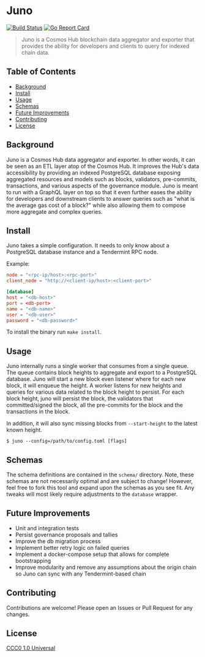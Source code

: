 # Juno

[![Build Status](https://travis-ci.org/alexanderbez/juno.svg?branch=master)](https://travis-ci.org/alexanderbez/juno)
[![Go Report Card](https://goreportcard.com/badge/github.com/alexanderbez/juno)](https://goreportcard.com/report/github.com/alexanderbez/juno)

> Juno is a Cosmos Hub blockchain data aggregator and exporter that provides the
> ability for developers and clients to query for indexed chain data.

## Table of Contents

  - [Background](#background)
  - [Install](#install)
  - [Usage](#usage)
  - [Schemas](#schemas)
  - [Future Improvements](#future-improvements)
  - [Contributing](#contributing)
  - [License](#license)

## Background

Juno is a Cosmos Hub data aggregator and exporter. In other words, it can be seen
as an ETL layer atop of the Cosmos Hub. It improves the Hub's data accessibility
by providing an indexed PostgreSQL database exposing aggregated resources and
models such as blocks, validators, pre-commits, transactions, and various aspects
of the governance module. Juno is meant to run with a GraphQL layer on top so that
it even further eases the ability for developers and downstream clients to answer
queries such as "what is the average gas cost of a block?" while also allowing
them to compose more aggregate and complex queries.

## Install

Juno takes a simple configuration. It needs to only know about a PostgreSQL
database instance and a Tendermint RPC node.

Example:

```toml
node = "<rpc-ip/host>:<rpc-port>"
client_node = "http://<client-ip/host>:<client-port>"

[database]
host = "<db-host>"
port = <db-port>
name = "<db-name>"
user = "<db-user>"
password = "<db-password>"
```

To install the binary run `make install`.

## Usage

Juno internally runs a single worker that consumes from a single queue. The
queue contains block heights to aggregate and export to a PostgreSQL database.
Juno will start a new block even listener where for each new block, it will
enqueue the height. A worker listens for new heights and queries for various data
related to the block height to persist. For each block height, juno will persist
the block, the validators that committed/signed the block, all the pre-commits
for the block and the transactions in the block.

In addition, it will also sync missing blocks from `--start-height` to the latest
known height.

```shell
$ juno --config=/path/to/config.toml [flags]
```

## Schemas

The schema definitions are contained in the `schema/` directory. Note, these
schemas are not necessarily optimal and are subject to change! However, feel
free to fork this tool and expand upon the schemas as you see fit. Any tweaks
will most likely require adjustments to the `database` wrapper.

## Future Improvements

- Unit and integration tests
- Persist governance proposals and tallies
- Improve the db migration process
- Implement better retry logic on failed queries
- Implement a docker-compose setup that allows for complete bootstrapping
- Improve modularity and remove any assumptions about the origin chain so Juno
can sync with any Tendermint-based chain

## Contributing

Contributions are welcome! Please open an Issues or Pull Request for any changes.

## License

[CCC0 1.0 Universal](https://creativecommons.org/share-your-work/public-domain/cc0/)
